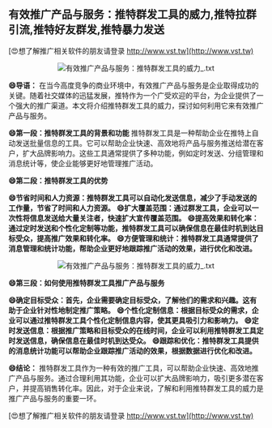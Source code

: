 ## **有效推广产品与服务：推特群发工具的威力,推特拉群引流,推特好友群发,推特暴力发送**

[😍想了解推广相关软件的朋友请登录 http://www.vst.tw](http://www.vst.tw)

 <center><img src="https://vst.tw/MP4/tuiguang/png/5.png" alt="有效推广产品与服务：推特群发工具的威力_.txt"></center>

**😄导语：**
在当今高度竞争的商业环境中，有效推广产品与服务是企业取得成功的关键。随着社交媒体的迅猛发展，推特作为一个广受欢迎的平台，为企业提供了一个强大的推广渠道。本文将介绍推特群发工具的威力，探讨如何利用它来有效推广产品与服务。

**😄第一段：推特群发工具的背景和功能**
推特群发工具是一种帮助企业在推特上自动发送批量信息的工具。它可以帮助企业快速、高效地将产品与服务推送给潜在客户，扩大品牌影响力。这些工具通常提供了多种功能，例如定时发送、分组管理和消息统计等，使企业能够更好地管理推广活动。

**😄第二段：推特群发工具的优势**

**😄节省时间和人力资源：推特群发工具可以自动化发送信息，减少了手动发送的工作量，节省了时间和人力资源。**
**😄扩大覆盖范围：通过群发工具，企业可以一次性将信息发送给大量关注者，快速扩大宣传覆盖范围。**
**😄提高效果和转化率：通过定时发送和个性化定制等功能，推特群发工具可以确保信息在最佳时机到达目标受众，提高推广效果和转化率。**
**😄方便管理和统计：推特群发工具通常提供了消息管理和统计功能，帮助企业更好地跟踪推广活动的效果，进行优化和改进。**

 <center><img src="https://vst.tw/MP4/tuiguang/png/5.png" alt="有效推广产品与服务：推特群发工具的威力_.txt"></center>

**😄第三段：如何使用推特群发工具推广产品与服务**

**😄确定目标受众：首先，企业需要确定目标受众，了解他们的需求和兴趣。这有助于企业针对性地制定推广策略。**
**😄个性化定制信息：根据目标受众的需求，企业可以通过推特群发工具个性化定制信息内容，使其更具吸引力和影响力。**
**😄定时发送信息：根据推广策略和目标受众的在线时间，企业可以利用推特群发工具定时发送信息，确保信息在最佳时机到达受众。**
**😄跟踪和优化：推特群发工具提供的消息统计功能可以帮助企业跟踪推广活动的效果，根据数据进行优化和改进。**

**😄结论：**
推特群发工具作为一种有效的推广工具，可以帮助企业快速、高效地推广产品与服务。通过合理利用其功能，企业可以扩大品牌影响力，吸引更多潜在客户，并提高销售转化率。因此，对于企业来说，了解和利用推特群发工具的威力是推广产品与服务的重要一环。

[😍想了解推广相关软件的朋友请登录 http://www.vst.tw](http://www.vst.tw)



